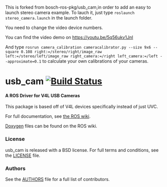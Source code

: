 This is forked from bosch-ros-pkg/usb_cam,in order to add an easy to launch stereo camera example. 
To lauch it, just type `roslaunch stereo_camera.launch` in the launch folder. 

You need to change the video device numbers. 

You can find the video demo on https://youtu.be/5q56ukv1JnI

And type `rosrun camera_calibration cameracalibrator.py --size 9x6 --square 0.108 right:=/stereo/right/image_raw left:=/stereo/left/image_raw right_camera:=/right left_camera:=/left --approximate=0.1` to calculate your own calibrations of your cameras.

usb_cam [![Build Status](https://api.travis-ci.org/bosch-ros-pkg/usb_cam.png)](https://travis-ci.org/bosch-ros-pkg/usb_cam)
=======

#### A ROS Driver for V4L USB Cameras
This package is based off of V4L devices specifically instead of just UVC.

For full documentation, see [the ROS wiki](http://ros.org/wiki/usb_cam).

[Doxygen](http://docs.ros.org/indigo/api/usb_cam/html/) files can be found on the ROS wiki.

### License
usb_cam is released with a BSD license. For full terms and conditions, see the [LICENSE](LICENSE) file.

### Authors
See the [AUTHORS](AUTHORS.md) file for a full list of contributors.

